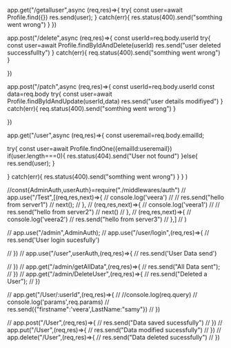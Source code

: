 app.get("/getalluser",async (req,res)=>{
    try{
    const user=await Profile.find({})
    res.send(user);
    }
catch(err){
    res.status(400).send("somthing went wrong")
}
})

app.post("/delete",async (req,res)=>{
    const userId=req.body.userId
    try{
            const user=await Profile.findByIdAndDelete(userId)
            res.send("user deleted successfullty")
    }
    catch(err){
        req.status(400).send("somthing went wrong")
    }

})

app.post("/patch",async (req,res)=>{
    const userId=req.body.userId
    const data=req.body
    try{
            const user=await Profile.findByIdAndUpdate(userId,data)
            res.send("user details modifiyed")
    }
    catch(err){
        req.status(400).send("somthing went wrong")
    }

})

app.get("/user",async (req,res)=>{
const useremail=req.body.emailId;

try{
    const user=await Profile.findOne({emailId:useremail})
    if(user.length===0){
        res.status(404).send("User not found")
    }else{
        res.send(user);
    }
    
}
catch(err){
    res.status(400).send("somthing went wrong")
}
}
)





 //const{AdminAuth,userAuth}=require("./middlewares/auth")
// app.use("/Test",[(req,res,next)=>{
//     console.log('veera')
//     // res.send("hello from server1")
//     next();
// },
// (req,res,next)=>{
//     console.log('veera1')
//     // res.send("hello from server2")
//     next()
// },
// (req,res,next)=>{
//     console.log('veera2')
//     res.send("hello from server3")
// },]
// )

// app.use("/admin",AdminAuth);
// app.use("/user/login",(req,res)=>{
//     res.send('User login sucesfully')

// })
// app.use("/user",userAuth,(req,res)=>{
//     res.send('User Data send')

// })
// app.get("/admin/getAllData",(req,res)=>{
//     res.send("All Data sent");
// })
// app.get("/admin/DeleteUser",(req,res)=>{
//     res.send("Deleted a User");
// })

// app.get("/User/:userId",(req,res)=>{
//     //console.log(req.query)
//     console.log('params',req.params)
//     res.send({"firstname":'veera',LastName:"samy"})
// })

// app.post("/User",(req,res)=>{
//     res.send("Data saved sucessfully")
// })
// app.put("/User",(req,res)=>{
//     res.send("Data modified sucessfully")
// })
// app.delete("/User",(req,res)=>{
//     res.send("Data deleted sucessfully")
// })


